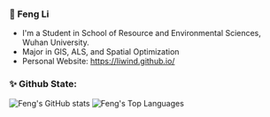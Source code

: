 ### 👦 Feng Li
- I'm a Student in School of Resource and Environmental Sciences, Wuhan University.
- Major in GIS, ALS, and Spatial Optimization
- Personal Website: https://liwind.github.io/

### ✨ Github State:
![Feng's GitHub stats](https://github-readme-stats.vercel.app/api?username=liwind&&hide=contribs&show_icons=true&rank_icon=github&card_width=400&line_height=24)
![Feng's Top Languages](https://github-readme-stats.vercel.app/api/top-langs/?username=liwind&layout=compact)
